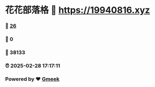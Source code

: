 # 花花部落格 :link: https://19940816.xyz 
### :page_facing_up: [26](https://19940816.xyz/tag.html) 
### :speech_balloon: 0 
### :hibiscus: 38133 
### :alarm_clock: 2025-02-28 17:17:11 
### Powered by :heart: [Gmeek](https://github.com/Meekdai/Gmeek)
